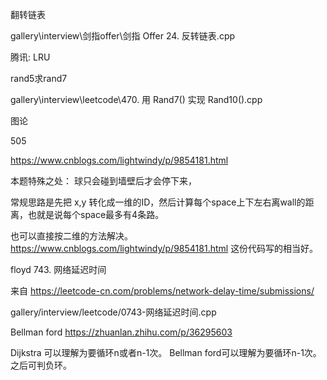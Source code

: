 

翻转链表

gallery\interview\剑指offer\剑指 Offer 24. 反转链表.cpp


腾讯:
LRU


rand5求rand7

gallery\interview\leetcode\470. 用 Rand7() 实现 Rand10().cpp



图论

505

https://www.cnblogs.com/lightwindy/p/9854181.html

本题特殊之处：
球只会碰到墙壁后才会停下来，

常规思路是先把 x,y 转化成一维的ID，然后计算每个space上下左右离wall的距离，也就是说每个space最多有4条路。

也可以直接按二维的方法解决。
https://www.cnblogs.com/lightwindy/p/9854181.html
这份代码写的相当好。

floyd
743. 网络延迟时间

来自 <https://leetcode-cn.com/problems/network-delay-time/submissions/> 

gallery/interview/leetcode/0743-网络延迟时间.cpp

Bellman ford https://zhuanlan.zhihu.com/p/36295603

Dijkstra 可以理解为要循环n或者n-1次。
Bellman ford可以理解为要循环n-1次。之后可判负环。




